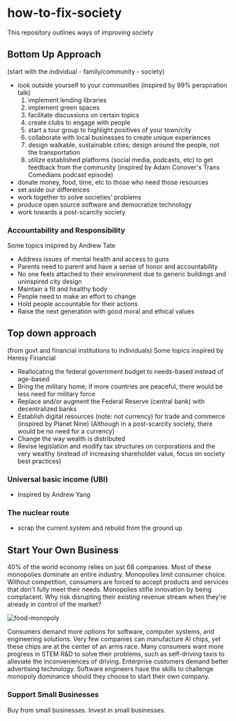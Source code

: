 # how-to-fix-society
This repository outlines ways of improving society

## Bottom Up Approach
(start with the individual - family/community - society)
- look outside yourself to your communities (inspired by 99% perspiration talk)
  1) implement lending libraries
  2) implement green spaces
  3) facilitate discussions on certain topics
  4) create clubs to engage with people
  5) start a tour group to highlight positives of your town/city
  6) collaborate with local businesses to create unique experiences
  7) design walkable, sustainable cities; design around the people, not the transportation
  8) utilize established platforms (social media, podcasts, etc) to get feedback from the community (inspired by Adam Conover's Trans Comedians podcast episode)
- donate money, food, time, etc to those who need those resources
- set aside our differences
- work together to solve societies' problems
- produce open source software and democratize technology
- work towards a post-scarcity society

### Accountability and Responsibility
Some topics inspired by Andrew Tate
- Address issues of mental health and access to guns
- Parents need to parent and have a sense of honor and accountability
- No one feels attached to their environment due to generic buildings and uninspired city design
- Maintain a fit and healthy body
- People need to make an effort to change
- Hold people accountable for their actions
- Raise the next generation with good moral and ethical values

## Top down approach
(from govt and financial institutions to individuals)
Some topics inspired by Heresy Financial
- Reallocating the federal government budget to needs-based instead of age-based
- Bring the military home; if more countries are peaceful, there would be less need for military force
- Replace and/or augment the Federal Reserve (central bank) with decentralized banks
- Establish digital resources (note: not currency) for trade and commerce (inspired by Planet Nine)
  (Although in a post-scarcity society, there would be no need for a currency)
- Change the way wealth is distributed
- Revise legislation and modify tax structures on corporations and the very wealthy (instead of increasing shareholder value, focus on society best practices)

### Universal basic income (UBI)
- Inspired by Andrew Yang

### The nuclear route
- scrap the current system and rebuild from the ground up

## Start Your Own Business

40% of the world economy relies on just 68 companies. Most of these monopolies dominate an entire industry. Monopolies limit consumer choice. Without competition, consumers are forced to accept products and services that don't fully meet their needs. Monopolies stifle innovation by being complacent. Why risk disrupting their existing revenue stream when they're already in control of the market?

![food-monopoly](https://i.imgur.com/cP3BMZi.jpeg)

Consumers demand more options for software, computer systems, and engineering solutions. Very few companies can manufacture AI chips, yet these chips are at the center of an arms race. Many consumers want more progress in STEM R&D to solve their problems, such as self-driving taxis to alleviate the inconveniences of driving. Enterprise customers demand better advertising technology. Software engineers have the skills to challenge monopoly dominance should they choose to start their own company.

### Support Small Businesses

Buy from small businesses. Invest in small businesses.
